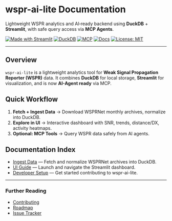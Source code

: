 # wspr-ai-lite Documentation
Lightweight WSPR analytics and AI‑ready backend using **DuckDB** + **Streamlit**, with safe query access via **MCP Agents**.

[![Made with Streamlit](https://img.shields.io/badge/Made%20with-Streamlit-FF4B4B)](https://streamlit.io/)
[![DuckDB](https://img.shields.io/badge/Database-DuckDB-blue)](https://duckdb.org/)
[![MCP](https://img.shields.io/badge/AI--Agent--Ready-MCP-green)](https://modelcontextprotocol.io/)
[![Docs](https://img.shields.io/badge/Docs-GitHub_Pages-blue)](https://ki7mt.github.io/wspr-ai-lite/)
[![License: MIT](https://img.shields.io/badge/License-MIT-yellow.svg)](LICENSE)

---

## Overview
`wspr-ai-lite` is a lightweight analytics tool for **Weak Signal Propagation Reporter (WSPR)** data.
It combines **DuckDB** for local storage, **Streamlit** for visualization, and is now **AI-Agent ready** via MCP.

## Quick Workflow
1. **Fetch + Ingest Data** → Download WSPRNet monthly archives, normalize into DuckDB.
2. **Explore in UI** → Interactive dashboard with SNR, trends, distance/DX, activity heatmaps.
3. **Optional: MCP Tools** → Query WSPR data safely from AI agents.

## Documentation Index
- [Ingest Data](ingest.md) — Fetch and normalize WSPRNet archives into DuckDB.
- [UI Guide](userinterface/ui.md) — Launch and navigate the Streamlit dashboard.
- [Developer Setup](developer-setup.md) — Get started contributing to wspr-ai-lite.

---
### Further Reading
- [Contributing](CONTRIBUTING.md)
- [Roadmap](ROADMAP.md)
- [Issue Tracker](https://github.com/KI7MT/wspr-ai-lite/issues)

